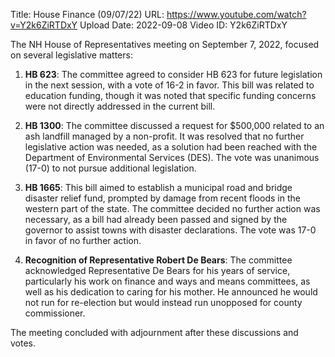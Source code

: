 Title: House Finance (09/07/22)
URL: https://www.youtube.com/watch?v=Y2k6ZiRTDxY
Upload Date: 2022-09-08
Video ID: Y2k6ZiRTDxY

The NH House of Representatives meeting on September 7, 2022, focused on several legislative matters:

1. **HB 623**: The committee agreed to consider HB 623 for future legislation in the next session, with a vote of 16-2 in favor. This bill was related to education funding, though it was noted that specific funding concerns were not directly addressed in the current bill.

2. **HB 1300**: The committee discussed a request for $500,000 related to an ash landfill managed by a non-profit. It was resolved that no further legislative action was needed, as a solution had been reached with the Department of Environmental Services (DES). The vote was unanimous (17-0) to not pursue additional legislation.

3. **HB 1665**: This bill aimed to establish a municipal road and bridge disaster relief fund, prompted by damage from recent floods in the western part of the state. The committee decided no further action was necessary, as a bill had already been passed and signed by the governor to assist towns with disaster declarations. The vote was 17-0 in favor of no further action.

4. **Recognition of Representative Robert De Bears**: The committee acknowledged Representative De Bears for his years of service, particularly his work on finance and ways and means committees, as well as his dedication to caring for his mother. He announced he would not run for re-election but would instead run unopposed for county commissioner.

The meeting concluded with adjournment after these discussions and votes.